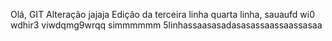 Olá, GIT
Alteração jajaja
Edição da terceira linha
quarta linha, sauaufd wi0 wdhir3 viwdqmg9wrqq simmmmmm
5linhassaasasadasasassaassaassasaa